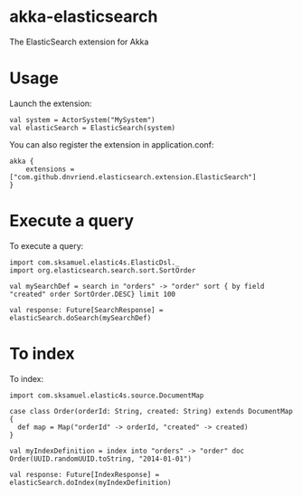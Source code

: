 # akka-elasticsearch
The ElasticSearch extension for Akka

# Usage
Launch the extension:

    val system = ActorSystem("MySystem")
    val elasticSearch = ElasticSearch(system)

You can also register the extension in application.conf:

    akka {
        extensions = ["com.github.dnvriend.elasticsearch.extension.ElasticSearch"]
    }


# Execute a query
To execute a query:

    import com.sksamuel.elastic4s.ElasticDsl._
    import org.elasticsearch.search.sort.SortOrder
    
    val mySearchDef = search in "orders" -> "order" sort { by field "created" order SortOrder.DESC} limit 100
    
    val response: Future[SearchResponse] = elasticSearch.doSearch(mySearchDef)


# To index
To index:

    import com.sksamuel.elastic4s.source.DocumentMap
    
    case class Order(orderId: String, created: String) extends DocumentMap {
      def map = Map("orderId" -> orderId, "created" -> created)
    }
    
    val myIndexDefinition = index into "orders" -> "order" doc Order(UUID.randomUUID.toString, "2014-01-01")
    
    val response: Future[IndexResponse] = elasticSearch.doIndex(myIndexDefinition)

